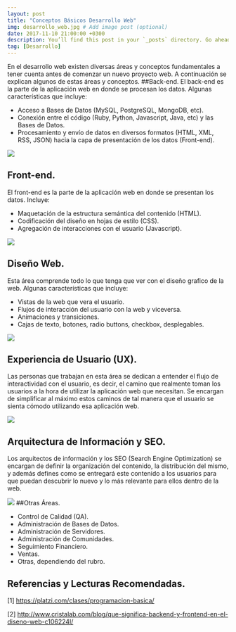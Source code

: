 ```yaml
---
layout: post
title: "Conceptos Básicos Desarrollo Web"
img: desarrollo_web.jpg # Add image post (optional)
date: 2017-11-10 21:00:00 +0300
description: You’ll find this post in your `_posts` directory. Go ahead and edit it and re-build the site to see your changes. # Add post description (optional)
tag: [Desarrollo]
---
```

En el desarrollo web existen diversas áreas y conceptos fundamentales a tener cuenta antes de comenzar un nuevo proyecto web. A continuación se explican algunos de estas áreas y conceptos.
##Back-end.
El back-end es la parte de la aplicación web en donde se procesan los datos. Algunas características que incluye:

* Acceso a Bases de Datos (MySQL, PostgreSQL, MongoDB, etc).
* Conexión entre el código (Ruby, Python, Javascript, Java, etc) y las Bases de Datos.
* Procesamiento y envío de datos en diversos formatos (HTML, XML, RSS, JSON) hacia la capa de presentación de los datos (Front-end).

![](/content/images/2016/03/backend.png)
## Front-end.
El front-end es la parte de la aplicación web en donde se presentan los datos. Incluye:

* Maquetación de la estructura semántica del contenido (HTML).
* Codificación del diseño en hojas de estilo (CSS).
* Agregación de interacciones con el usuario (Javascript).

![](/content/images/2016/03/front-end.jpg)
## Diseño Web.
Esta área comprende todo lo que tenga que ver con el diseño grafico de la web. Algunas características que incluye:

* Vistas de la web que vera el usuario.
* Flujos de interacción del usuario con la web y viceversa.
* Animaciones y transiciones.
* Cajas de texto, botones, radio buttons, checkbox, desplegables.

![](/content/images/2016/03/ilustrator.jpg)
## Experiencia de Usuario (UX).
Las personas que trabajan en esta área se dedican a entender el flujo de interactividad con el usuario, es decir, el camino que realmente toman los usuarios a la hora de utilizar la aplicación web que necesitan. Se encargan de simplificar al máximo estos caminos de tal manera que el usuario se sienta cómodo utilizando esa aplicación web.

![](/content/images/2016/03/UX.jpg)
## Arquitectura de Información y SEO.
Los arquitectos de información y los SEO (Search Engine Optimization) se encargan de definir la organización del contenido, la distribución del mismo, y además defines como se entregará este contenido a los usuarios para que puedan descubrir lo nuevo y lo más relevante para ellos dentro de la web.

![](/content/images/2016/03/SEO.jpg)
##Otras Áreas.
* Control de Calidad (QA).
* Administración de Bases de Datos.
* Administración de Servidores.
* Administración de Comunidades.
* Seguimiento Financiero.
* Ventas.
* Otras, dependiendo del rubro.
## Referencias y Lecturas Recomendadas.

[1] https://platzi.com/clases/programacion-basica/

[2] http://www.cristalab.com/blog/que-significa-backend-y-frontend-en-el-diseno-web-c106224l/
